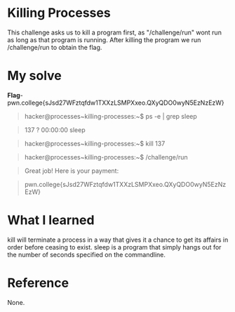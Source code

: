 # Killing Processes 
This challenge asks us to kill a program first, as "/challenge/run" wont run as long as that program is running. After killing the program we run /challenge/run to obtain the flag.
# My solve
**Flag**-pwn.college{sJsd27WFztqfdw1TXXzLSMPXxeo.QXyQDO0wyN5EzNzEzW}

>hacker@processes~killing-processes:~$ ps -e | grep sleep

> 137 ?        00:00:00 sleep

>hacker@processes~killing-processes:~$ kill 137
 
>hacker@processes~killing-processes:~$ /challenge/run
 
>Great job! Here is your payment:
 
>pwn.college{sJsd27WFztqfdw1TXXzLSMPXxeo.QXyQDO0wyN5EzNzEzW}

# What I learned
kill will terminate a process in a way that gives it a chance to get its affairs in order before ceasing to exist.
sleep is a program that simply hangs out for the number of seconds specified on the commandline.

# Reference 
None.
